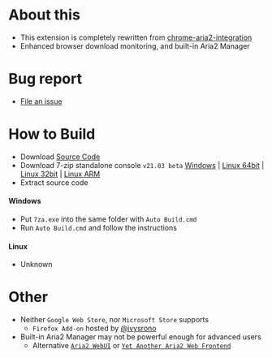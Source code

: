 # About this

- This extension is completely rewritten from [chrome-aria2-integration](https://github.com/robbielj/chrome-aria2-integration)
- Enhanced browser download monitoring, and built-in Aria2 Manager

# Bug report

- [File an issue](https://github.com/jc3213/download_with_aria2-archived/issues/new/choose)

# How to Build

- Download [Source Code](https://github.com/jc3213/download_with_aria2/archive/refs/heads/master.zip)
- Download 7-zip standalone console `v21.03 beta` [Windows](https://www.7-zip.org/a/7z2103-extra.7z) | [Linux 64bit](https://www.7-zip.org/a/7z2103-linux-x64.tar.xz) | [Linux 32bit](https://www.7-zip.org/a/7z2103-linux-x86.tar.xz) | [Linux ARM](https://www.7-zip.org/a/7z2103-linux-arm64.tar.xz)
- Extract source code

#### Windows
- Put `7za.exe` into the same folder with `Auto Build.cmd`
- Run `Auto Build.cmd` and follow the instructions

#### Linux
- Unknown

# Other

- Neither `Google Web Store`, nor `Microsoft Store` supports
    - `Firefox Add-on` hosted by [@ivysrono](https://addons.mozilla.org/firefox/addon/download-with-aria2/)
- Built-in Aria2 Manager may not be powerful enough for advanced users
    - Alternative [`Aria2 WebUI`](https://ziahamza.github.io/webui-aria2/) or [`Yet Another Aria2 Web Frontend`](http://binux.github.io/yaaw/demo/)
